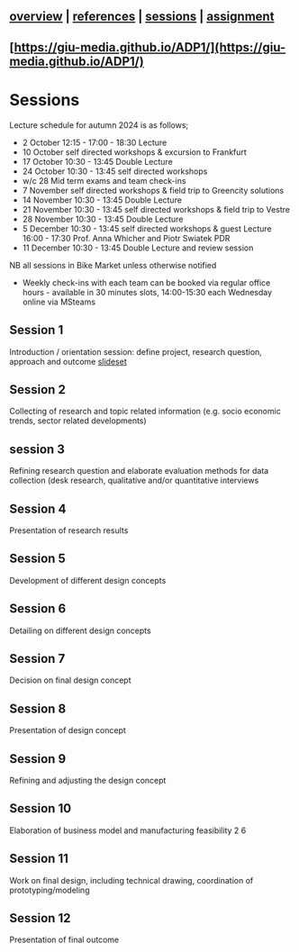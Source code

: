 [overview](README.md) | [references](references.md) | [sessions](sessions.md) | [assignment](assignment.md)
----------------

[https://giu-media.github.io/ADP1/](https://giu-media.github.io/ADP1/)
----------------
# Sessions

Lecture schedule for autumn 2024 is as follows;
* 2 October 12:15 - 17:00 - 18:30 Lecture
* 10 October self directed workshops & excursion to Frankfurt
* 17 October 10:30 - 13:45 Double Lecture
* 24 October 10:30 - 13:45 self directed workshops
* w/c 28 Mid term exams and team check-ins
* 7 November self directed workshops & field trip to Greencity solutions
* 14 November 10:30 - 13:45 Double Lecture
* 21 November 10:30 - 13:45 self directed workshops & field trip to Vestre
* 28 November 10:30 - 13:45 Double Lecture
* 5 December 10:30 - 13:45 self directed workshops & guest Lecture 16:00 - 17:30 Prof. Anna Whicher and Piotr Swiatek PDR
* 11 December 10:30 - 13:45 Double Lecture and review session


NB all sessions in Bike Market unless otherwise notified

* Weekly check-ins with each team can be booked via regular office hours -  available in 30 minutes slots, 14:00-15:30 each Wednesday online via MSteams

## Session 1
Introduction / orientation session: define project, research question, approach and outcome
[slideset](ADP_session_1.pdf)
## Session 2
Collecting of research and topic related information (e.g. socio economic trends, sector related
developments)
## session 3
Refining research question and elaborate evaluation methods for data collection (desk research, qualitative and/or quantitative interviews
## Session 4
Presentation of research results
## Session 5
Development of different design concepts
## Session 6
Detailing on different design concepts
## Session 7
Decision on final design concept 
## Session 8
Presentation of design concept
## Session 9
Refining and adjusting the design concept 
## Session 10
Elaboration of business model and manufacturing
feasibility 2 6
## Session 11 
Work on final design, including technical drawing, coordination of prototyping/modeling 
## Session 12
Presentation of final outcome 
